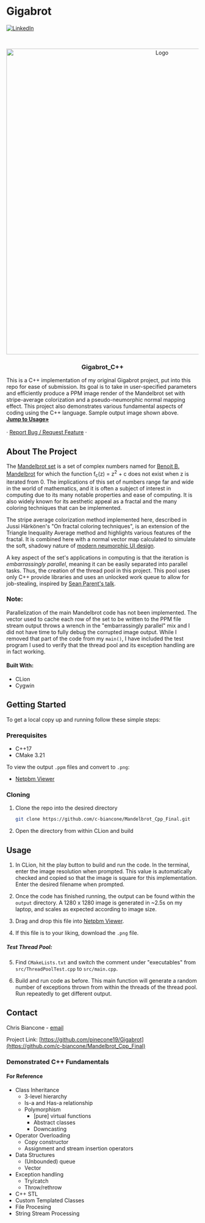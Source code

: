 # Gigabrot


<!--
[![Contributors][contributors-shield]][contributors-url]
[![Forks][forks-shield]][forks-url]
[![Stargazers][stars-shield]][stars-url]
[![Issues][issues-shield]][issues-url]
[![MIT License][license-shield]][license-url] -->
[![LinkedIn][linkedin-shield]][linkedin-url]

<!-- PROJECT LOGO -->
<br />
<p align="center">
  <a href="https://github.com/c-biancone/Mandelbrot_Cpp_Final">
    <img src="output/test_5000.png" alt="Logo" width="800" height="800" caption="Sample Output">
  </a>

  <h3 align="center">Gigabrot_C++</h3>

<!-- DESCRIPTION -->
  <p align="left">
    This is a C++ implementation of my original Gigabrot project, put into this repo for ease of submission. Its goal is to take in user-specified parameters and efficiently produce a PPM image render of the Mandelbrot set with stripe-average colorization and a pseudo-neumorphic normal mapping effect. This project also demonstrates various fundamental aspects of coding using the C++ language. Sample output image shown above.
    <br />
    <a href="#usage"><strong>Jump to Usage»</strong></a>
    <br />
    <br />
    <!-- <a href="https://github.com/github_username/repo_name">View Demo</a> -->
    ·
    <a href="https://github.com/c-biancone/Mandelbrot_Cpp_Final/issues">Report Bug / Request Feature</a>
    ·
  </p>
</p>

<!-- TABLE OF CONTENTS
<details open="open">
  <summary><h2 style="display: inline-block">Table of Contents</h2></summary>
  <ol>
    <li>
      <a href="#about-the-project">About the project</a>
      <ul>
        <li><a href="#built-with">Built with</a></li>
      </ul>
    </li>
    <li>
      <a href="#getting-started">Getting Started</a>
      <ul>
        <li><a href="#prerequisites">Prerequisites</a></li>
        <li><a href="#installation">Installation</a></li>
      </ul>
    </li>
    <li><a href="#usage">Usage</a></li>
    <li><a href="#roadmap">Roadmap</a></li>
    <li><a href="#contributing">Contributing</a></li>
    <li><a href="#license">License</a></li>
    <li><a href="#contact">Contact</a></li>
    <li><a href="#acknowledgements-and-references">Acknowledgements and References</a></li>
  </ol>
</details> -->

## About The Project
The <a href="https://en.wikipedia.org/wiki/Mandelbrot_set">Mandelbrot set</a> is a set of complex numbers named for <a href="https://en.wikipedia.org/wiki/Benoit_Mandelbrot">Benoit B. Mandelbrot</a> for which the function f<sub>c</sub>(z) = z<sup>2</sup> + c does not exist when z is iterated from 0. The implications of this set of numbers range far and wide in the world of mathematics, and it is often a subject of interest in computing due to its many notable properties and ease of computing. It is also widely known for its aesthetic appeal as a fractal and the many coloring techniques that can be implemented.

The stripe average colorization method implemented here, described in Jussi Härkönen's "On fractal coloring techniques", is an extension of the Triangle Inequality Average method and highlights various features of the fractal. It is combined here with a normal vector map calculated to simulate the soft, shadowy nature of <a href="https://uxdesign.cc/neumorphism-in-user-interfaces-b47cef3bf3a6"> modern neumorphic UI design</a>.

A key aspect of the set's applications in computing is that the iteration is *embarrassingly parallel*, meaning it can be easily separated into parallel tasks. Thus, the creation of the thread pool in this project. This pool uses only C++ provide libraries and uses an unlocked work queue to allow for job-stealing, inspired by <a href="https://www.youtube.com/watch?v=zULU6Hhp42w&t=3635s">Sean Parent's talk</a>.

### Note:
Parallelization of the main Mandelbrot code has not been implemented. The vector used to cache each row of the set to be written to the PPM file stream output throws a wrench in the "embarrassingly parallel" mix and I did not have time to fully debug the corrupted image output. While I removed that part of the code from my `main()`, I have included the test program I used to verify that the thread pool and its exception handling are in fact working.

#### Built With:

* CLion
* Cygwin



<!-- GETTING STARTED -->
## Getting Started

To get a local copy up and running follow these simple steps:

### Prerequisites

* C++17
* CMake 3.21

To view the output `.ppm` files and convert to `.png`:
* [Netpbm Viewer](http://paulcuth.me.uk/netpbm-viewer/)


### Cloning

1. Clone the repo into the desired directory
   ```sh
   git clone https://github.com/c-biancone/Mandelbrot_Cpp_Final.git
   ```
2. Open the directory from within CLion and build


<!-- USAGE EXAMPLES -->
## Usage

1. In CLion, hit the play button to build and run the code. In the terminal, enter the image resolution when prompted. This value is automatically checked and copied so that the image is square for this implementation. Enter the desired filename when prompted.

2. Once the code has finished running, the output can be found within the `output` directory. A 1280 x 1280 image is generated in ~2.5s on my laptop, and scales as expected according to image size.

3. Drag and drop this file into [Netpbm Viewer](http://paulcuth.me.uk/netpbm-viewer/).

4. If this file is to your liking, download the `.png` file.

##### Test Thread Pool:
5. Find `CMakeLists.txt` and switch the comment under "executables" from `src/ThreadPoolTest.cpp` to `src/main.cpp`.

6. Build and run code as before. This main function will generate a random number of exceptions thrown from within the threads of the thread pool. Run repeatedly to get different output.


<!-- CONTACT -->
## Contact

Chris Biancone - [email](chris.biancone@gmail.com)

Project Link: [https://github.com/pinecone19/Gigabrot](https://github.com/c-biancone/Mandelbrot_Cpp_Final)

### Demonstrated C++ Fundamentals
#### For Reference
* Class Inheritance
  * 3-level hierarchy
  * Is-a and Has-a relationship
  * Polymorphism
    * [pure] virtual functions
    * Abstract classes
    * Downcasting
* Operator Overloading
  * Copy constructor
  * Assignment and stream insertion operators
* Data Structures
  * (Unbounded) queue
  * Vector
* Exception handling
  * Try/catch
  * Throw/rethrow
* C++ STL
* Custom Templated Classes
* File Procesing
* String Stream Processing


<!-- MARKDOWN LINKS & IMAGES -->
<!-- https://www.markdownguide.org/basic-syntax/#reference-style-links -->
[contributors-shield]: https://img.shields.io/github/contributors/github_username/repo.svg?style=for-the-badge
[contributors-url]: https://github.com/github_username/repo/graphs/contributors
[forks-shield]: https://img.shields.io/github/forks/github_username/repo.svg?style=for-the-badge
[forks-url]: https://github.com/github_username/repo/network/members
[stars-shield]: https://img.shields.io/github/stars/github_username/repo.svg?style=for-the-badge
[stars-url]: https://github.com/github_username/repo/stargazers
[issues-shield]: https://img.shields.io/github/issues/github_username/repo.svg?style=for-the-badge
[issues-url]: https://github.com/github_username/repo/issues
[license-shield]: https://img.shields.io/github/license/github_username/repo.svg?style=for-the-badge
[license-url]: https://github.com/github_username/repo/blob/master/LICENSE.txt
[linkedin-shield]: https://img.shields.io/badge/-LinkedIn-black.svg?style=for-the-badge&logo=linkedin&colorB=555
[linkedin-url]: https://linkedin.com/in/chris-biancone
